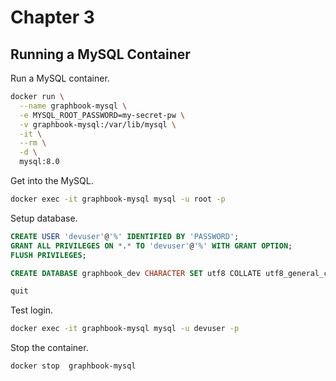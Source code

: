 # Chapter 3

## Running a MySQL Container

Run a MySQL container.

```bash
docker run \
  --name graphbook-mysql \
  -e MYSQL_ROOT_PASSWORD=my-secret-pw \
  -v graphbook-mysql:/var/lib/mysql \
  -it \
  --rm \
  -d \
  mysql:8.0
```

Get into the MySQL.

```bash
docker exec -it graphbook-mysql mysql -u root -p
```

Setup database.

```sql
CREATE USER 'devuser'@'%' IDENTIFIED BY 'PASSWORD';
GRANT ALL PRIVILEGES ON *.* TO 'devuser'@'%' WITH GRANT OPTION;
FLUSH PRIVILEGES;

CREATE DATABASE graphbook_dev CHARACTER SET utf8 COLLATE utf8_general_ci;

quit
```

Test login.

```bash
docker exec -it graphbook-mysql mysql -u devuser -p
```

Stop the container.

```bash
docker stop  graphbook-mysql
```